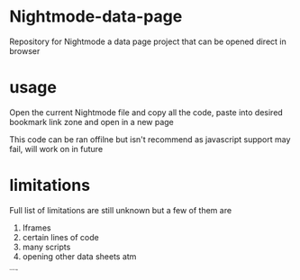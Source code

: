 # Nightmode-data-page
Repository for Nightmode a data page project that can be opened direct in browser

# usage
Open the current Nightmode file and copy all the code, paste into desired bookmark link zone and open in a new page

This code can be ran offilne but isn't recommend as javascript support may fail, will work on in future

# limitations
Full list of limitations are still unknown but a few of them are
1. Iframes
2. certain lines of code
3. many scripts
4. opening other data sheets atm


<p style="font-size: 2px;">Your hint is tags</p>
